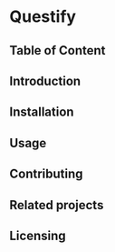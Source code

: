 # Questify


## Table of Content


## Introduction


## Installation


## Usage


## Contributing


## Related projects


## Licensing


